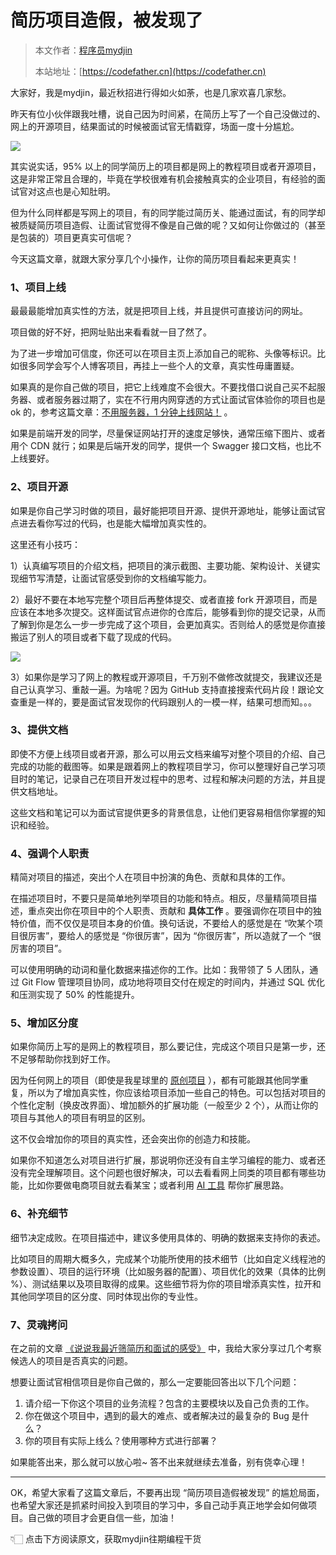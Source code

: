 #  简历项目造假，被发现了

> 本文作者：[程序员mydjin](https://yuyuanweb.feishu.cn/wiki/Abldw5WkjidySxkKxU2cQdAtnah)
>
> 本站地址：[https://codefather.cn](https://codefather.cn)

大家好，我是mydjin，最近秋招进行得如火如荼，也是几家欢喜几家愁。

昨天有位小伙伴跟我吐槽，说自己因为时间紧，在简历上写了一个自己没做过的、网上的开源项目，结果面试的时候被面试官无情戳穿，场面一度十分尴尬。

![](https://pic.yupi.icu/5563/202311070857809.png)

其实说实话，95% 以上的同学简历上的项目都是网上的教程项目或者开源项目，这是非常正常且合理的，毕竟在学校很难有机会接触真实的企业项目，有经验的面试官对这点也是心知肚明。

但为什么同样都是写网上的项目，有的同学能过简历关、能通过面试，有的同学却被质疑简历项目造假、让面试官觉得不像是自己做的呢？又如何让你做过的（甚至是包装的）项目更真实可信呢？

今天这篇文章，就跟大家分享几个小操作，让你的简历项目看起来更真实！

### 1、项目上线

最最最能增加真实性的方法，就是把项目上线，并且提供可直接访问的网址。

项目做的好不好，把网址贴出来看看就一目了然了。

为了进一步增加可信度，你还可以在项目主页上添加自己的昵称、头像等标识。比如很多同学会写个人博客项目，再挂上一些个人的文章，真实性毋庸置疑。

如果真的是你自己做的项目，把它上线难度不会很大。不要找借口说自己买不起服务器、或者服务器过期了，实在不行用内网穿透的方式让面试官体验你的项目也是 ok 的，参考这篇文章：[不用服务器，1 分钟上线网站！](https://mp.weixin.qq.com/s?__biz=MzI1NDczNTAwMA==&mid=2247550173&idx=1&sn=f28b5a6601ab8a5ab95ddad274e4b5ca&scene=21#wechat_redirect) 。

如果是前端开发的同学，尽量保证网站打开的速度足够快，通常压缩下图片、或者用个 CDN 就行；如果是后端开发的同学，提供一个 Swagger 接口文档，也比不上线要好。

### 2、项目开源

如果是你自己学习时做的项目，最好能把项目开源、提供开源地址，能够让面试官点进去看你写过的代码，也是能大幅增加真实性的。

这里还有小技巧：

1）认真编写项目的介绍文档，把项目的演示截图、主要功能、架构设计、关键实现细节写清楚，让面试官感受到你的文档编写能力。

2）最好不要在本地写完整个项目后再整体提交、或者直接 fork 开源项目，而是应该在本地多次提交。这样面试官点进你的仓库后，能够看到你的提交记录，从而了解到你是怎么一步一步完成了这个项目，会更加真实。否则给人的感觉是你直接搬运了别人的项目或者下载了现成的代码。

![](https://pic.yupi.icu/5563/202311070857401.png)

3）如果你是学习了网上的教程或开源项目，千万别不做修改就提交，我建议还是自己认真学习、重敲一遍。为啥呢？因为 GitHub 支持直接搜索代码片段！跟论文查重是一样的，要是面试官发现你的代码跟别人的一模一样，结果可想而知。。。

### 3、提供文档

即使不方便上线项目或者开源，那么可以用云文档来编写对整个项目的介绍、自己完成的功能的截图等。如果是跟着网上的教程项目学习，你可以整理好自己学习项目时的笔记，记录自己在项目开发过程中的思考、过程和解决问题的方法，并且提供文档地址。

这些文档和笔记可以为面试官提供更多的背景信息，让他们更容易相信你掌握的知识和经验。

### 4、强调个人职责

精简对项目的描述，突出个人在项目中扮演的角色、贡献和具体的工作。

在描述项目时，不要只是简单地列举项目的功能和特点。相反，尽量精简项目描述，重点突出你在项目中的个人职责、贡献和 **具体工作** 。要强调你在项目中的独特价值，而不仅仅是项目本身的价值。换句话说，不要给人的感觉是在 “吹某个项目很厉害”，要给人的感觉是 “你很厉害”，因为 “你很厉害”，所以造就了一个 “很厉害的项目”。

可以使用明确的动词和量化数据来描述你的工作。比如：我带领了 5 人团队，通过 Git Flow 管理项目协同，成功地将项目交付在规定的时间内，并通过 SQL 优化和压测实现了 50% 的性能提升。

### 5、增加区分度

如果你简历上写的是网上的教程项目，那么要记住，完成这个项目只是第一步，还不足够帮助你找到好工作。

因为任何网上的项目（即使是我星球里的 [原创项目](https://mp.weixin.qq.com/s?__biz=MzI1NDczNTAwMA==&mid=2247549104&idx=2&sn=a97cee08fc844504affe70733da4b85c&chksm=e9c2e747deb56e511519d7229cc866bc7c43909574cabd495b34c1708c6fd002640be0146a40&token=1624527065&lang=zh_CN&scene=21#wechat_redirect) ），都有可能跟其他同学重复，所以为了增加真实性，你应该给项目添加一些自己的特色。可以包括对项目的个性化定制（换皮改界面）、增加额外的扩展功能（一般至少 2 个），从而让你的项目与其他人的项目有明显的区别。

这不仅会增加你的项目的真实性，还会突出你的创造力和技能。

如果你不知道怎么对项目进行扩展，那说明你还没有自主学习编程的能力、或者还没有完全理解项目。这个问题也很好解决，可以去看看网上同类的项目都有哪些功能，比如你要做电商项目就去看某宝；或者利用 [AI 工具](https://mp.weixin.qq.com/s?__biz=MzI1NDczNTAwMA==&mid=2247543994&idx=1&sn=2d73db59fa67357ae44e8db91aac10bf&chksm=e9c2cb4ddeb5425bea9b6fbe103b63bba381d9c380e2e8f55e6aa120522ee8ace2e8e19a7174&token=593920816&lang=zh_CN&scene=21#wechat_redirect) 帮你扩展思路。

### 6、补充细节

细节决定成败。在项目描述中，建议多使用具体的、明确的数据来支持你的表述。

比如项目的周期大概多久，完成某个功能所使用的技术细节（比如自定义线程池的参数设置）、项目的运行环境（比如服务器的配置）、项目优化的效果（具体的比例 %）、测试结果以及项目取得的成果。这些细节将为你的项目增添真实性，拉开和其他同学项目的区分度、同时体现出你的专业性。

### 7、灵魂拷问

在之前的文章 [《说说我最近筛简历和面试的感受》](https://mp.weixin.qq.com/s?__biz=MzI1NDczNTAwMA==&mid=2247549830&idx=1&sn=e94b9e18a8540df4b236e50b9044107a&chksm=e9c2e471deb56d678669302cb1306d40fb7ea7ac613e984575e72028546f7b284114a0ed8143&token=1624527065&lang=zh_CN&scene=21#wechat_redirect) 中，我给大家分享过几个考察候选人的项目是否真实的问题。

想要让面试官相信项目是你自己做的，那么一定要能回答出以下几个问题：

1. 请介绍一下你这个项目的业务流程？包含的主要模块以及自己负责的工作。
2. 你在做这个项目中，遇到的最大的难点、或者解决过的最复杂的 Bug 是什么？
3. 你的项目有实际上线么？使用哪种方式进行部署？

如果能答出来，那么就可以放心啦~ 答不出来就继续去准备，别有侥幸心理！



------


OK，希望大家看了这篇文章后，不要再出现 “简历项目造假被发现” 的尴尬局面，也希望大家还是抓紧时间投入到项目的学习中，多自己动手真正地学会如何做项目。自己做的项目才会更自信一些，加油！

👇🏻 点击下方阅读原文，获取mydjin往期编程干货